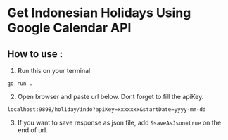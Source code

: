 # Get Indonesian Holidays Using Google Calendar API

## How to use :

1. Run this on your terminal

```
go run .
```
2. Open browser and paste url below. Dont forget to fill the apiKey.
```
localhost:9898/holiday/indo?apiKey=xxxxxxx&startDate=yyyy-mm-dd
```
3. If you want to save response as json file, add `&saveAsJson=true` on the end of url.